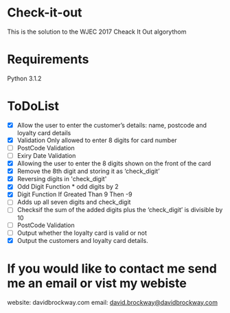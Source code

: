 # Check-it-out
This is the solution to the WJEC 2017 Cheack It Out algorythom

# Requirements
Python 3.1.2

# ToDoList
- [x] Allow the user to enter the customer’s details: name, postcode and loyalty card details
- [x] Validation Only allowed to enter 8 digits for card number
- [ ] PostCode Validation 
- [ ] Exiry Date Validation
- [x] Allowing the user to enter the 8 digits shown on the front of the card 
- [x] Remove the 8th digit and storing it as ‘check_digit’
- [x]	Reversing digits in 'check_digit'
- [x]	Odd Digit Function * odd digits by 2
- [x]	 Digit Function If Greated Than 9 Then -9
- [ ] Adds up all seven digits and check_digit 
- [ ] Checksif the sum of the added digits plus the ‘check_digit’  is divisible by 10
- [ ] PostCode Validation 
- [ ] Output whether the loyalty card is valid or not
- [x] Output the customers and loyalty card details.

# If you would like to contact me send me an email or vist my webiste
website: davidbrockway.com
email: david.brockway@davidbrockway.com

